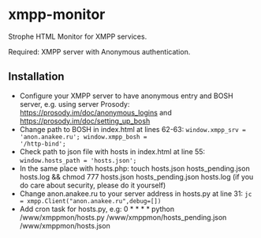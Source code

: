 # xmpp-monitor
Strophe HTML Monitor for XMPP services.

Required: XMPP server with Anonymous authentication.

## Installation

* Configure your XMPP server to have anonymous entry and BOSH server, e.g. using server Prosody: https://prosody.im/doc/anonymous_logins and https://prosody.im/doc/setting_up_bosh
* Change path to BOSH in index.html at lines 62-63:
<code>window.xmpp_srv = 'anon.anakee.ru'; window.xmpp_bosh = '/http-bind';</code>
* Check path to json file with hosts in index.html at line 55: <code>window.hosts_path = 'hosts.json';</code>
* In the same place with hosts.php: touch hosts.json hosts_pending.json hosts.log && chmod 777 hosts.json hosts_pending.json hosts.log (if you do care about security, please do it yourself)
* Change anon.anakee.ru to your server address in hosts.py at line 31: <code>jc = xmpp.Client("anon.anakee.ru",debug=[])</code>
* Add cron task for hosts.py, e.g: 0 * * * * python /www/xmppmon/hosts.py /www/xmppmon/hosts_pending.json /www/xmppmon/hosts.json
